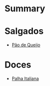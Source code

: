 # Summary

# Salgados

- [Pão de Queijo](./salgados/paodequeijo.md)

# Doces

- [Palha Italiana](./doces/palhaitaliana.md)